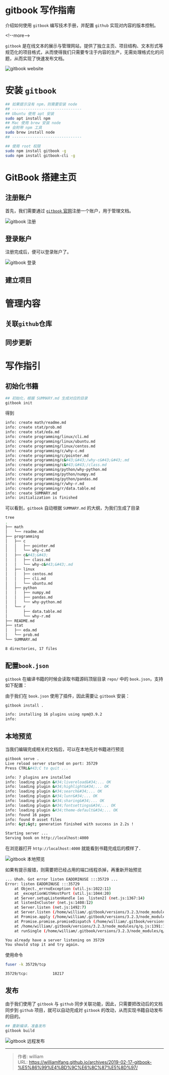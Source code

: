# gitbook 写作指南


介绍如何使用 `gitbook` 编写技术手册，并配置 `github` 实现对内容的版本控制。

&lt;!--more--&gt;

`gitbook` 是在线文本的展示与管理网站，提供了独立主页、项目结构、文本形式等规范化的项目格式，从而使得我们只需要专注于内容的生产，无需处理格式化的问题，从而实现了快速发布文档。

![gitbook website](/images/2019-02-17-gitbook-写作指南/gitbook_website.png)

# 安装 `gitbook`

```bash
## 如果提示没有 npm，则需要安装 node
## -------------------------------
## Ubuntu 使用 apt 安装
sudo apt install npm
## Mac 使用 brew 安装 node
## 会附带 npm 工具
sudo brew install node
## -------------------------------

## 使用 root 权限
sudo npm install gitbook -g
sudo npm install gitbook-cli -g
```

# GitBook 搭建主页

## 注册账户

首先，我们需要通过 [`gitbook` 官网](https://legacy.gitbook.com/)注册一个账户，用于管理文档。

![gitbook 注册](/images/2019-02-17-gitbook-写作指南/gitbook_register.png)

## 登录账户

注册完成后，便可以登录账户了。

![gitbook 登录](/images/2019-02-17-gitbook-写作指南/gitbook_login.png)

## 建立项目



# 管理内容

## 关联`github`仓库

## 同步更新



# 写作指引

## 初始化书籍

```bash
## 初始化，根据 SUMMARY.md 生成对应的目录
gitbook init
```

得到
```bash
info: create math/readme.md
info: create stat/prob.md
info: create stat/eda.md
info: create programming/linux/cli.md
info: create programming/linux/ubuntu.md
info: create programming/linux/centos.md
info: create programming/c/why-c.md
info: create programming/c/pointer.md
info: create programming/c&#43;&#43;/why-c&#43;&#43;.md
info: create programming/c&#43;&#43;/class.md
info: create programming/python/why-python.md
info: create programming/python/numpy.md
info: create programming/python/pandas.md
info: create programming/r/why-r.md
info: create programming/r/data.table.md
info: create SUMMARY.md
info: initialization is finished
```

可以看到，`gitbook` 自动根据 `SUMMARY.md` 的大纲，为我们生成了目录

```bash
tree
.
├── math
│   └── readme.md
├── programming
│   ├── c
│   │   ├── pointer.md
│   │   └── why-c.md
│   ├── c&#43;&#43;
│   │   ├── class.md
│   │   └── why-c&#43;&#43;.md
│   ├── linux
│   │   ├── centos.md
│   │   ├── cli.md
│   │   └── ubuntu.md
│   ├── python
│   │   ├── numpy.md
│   │   ├── pandas.md
│   │   └── why-python.md
│   └── r
│       ├── data.table.md
│       └── why-r.md
├── README.md
├── stat
│   ├── eda.md
│   └── prob.md
└── SUMMARY.md

8 directories, 17 files
```

## 配置`book.json`

`gitbook` 在编译书籍的时候会读取书籍源码顶层目录 `repo/` 中的 `book.json`，支持如下配置：

由于我们在 `book.json` 使用了插件，因此需要让 `gitbook` 安装：

```bash
gitbook install .

info: installing 16 plugins using npm@3.9.2
info:
```



## 本地预览

当我们编辑完成相关的文档后，可以在本地先対书籍进行预览
```bash
gitbook serve .
Live reload server started on port: 35729
Press CTRL&#43;C to quit ...

info: 7 plugins are installed
info: loading plugin &#34;livereload&#34;... OK
info: loading plugin &#34;highlight&#34;... OK
info: loading plugin &#34;search&#34;... OK
info: loading plugin &#34;lunr&#34;... OK
info: loading plugin &#34;sharing&#34;... OK
info: loading plugin &#34;fontsettings&#34;... OK
info: loading plugin &#34;theme-default&#34;... OK
info: found 16 pages
info: found 0 asset files
info: &gt;&gt; generation finished with success in 2.2s !

Starting server ...
Serving book on http://localhost:4000
```

在浏览器打开 `http://localhost:4000` 就能看到书籍完成后的模样了．

![gitbook 本地预览](/images/2019-02-17-gitbook-写作指南/gitbook-local.png)

如果有提示报错，则需要把已经占用的端口线程杀掉，再重新开始预览

```bash
... Uhoh. Got error listen EADDRINUSE :::35729 ...
Error: listen EADDRINUSE :::35729
    at Object._errnoException (util.js:1022:11)
    at _exceptionWithHostPort (util.js:1044:20)
    at Server.setupListenHandle [as _listen2] (net.js:1367:14)
    at listenInCluster (net.js:1408:12)
    at Server.listen (net.js:1492:7)
    at Server.listen (/home/william/.gitbook/versions/3.2.3/node_modules/tiny-lr/lib/server.js:164:15)
    at Promise.apply (/home/william/.gitbook/versions/3.2.3/node_modules/q/q.js:1165:26)
    at Promise.promise.promiseDispatch (/home/william/.gitbook/versions/3.2.3/node_modules/q/q.js:788:41)
    at /home/william/.gitbook/versions/3.2.3/node_modules/q/q.js:1391:14
    at runSingle (/home/william/.gitbook/versions/3.2.3/node_modules/q/q.js:137:13)

You already have a server listening on 35729
You should stop it and try again.

```

使用命令

```bash
fuser -k 35729/tcp

35729/tcp:           18217
```



## 发布
由于我们使用了 `gitbook` 与 `github` 同步关联功能，因此，只需要把改动后的文档同步到 `github` 项目，就可以自动完成対 `gitbook` 的改动，从而实现书籍自动发布的目的。

```bash
## 重新编译，准备发布
gitbook build
```

![gitbook 远程发布](/images/2019-02-17-gitbook-写作指南/gitbook-server.png)


---

> 作者: william  
> URL: https://williamlfang.github.io/archives/2019-02-17-gitbook-%E5%86%99%E4%BD%9C%E6%8C%87%E5%8D%97/  

